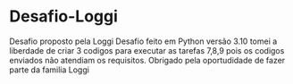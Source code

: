 # Desafio-Loggi
Desafio proposto pela Loggi
Desafio feito em Python versão 3.10
tomei a liberdade de criar 3 codigos para executar as tarefas 7,8,9 pois os codigos enviados não atendiam os requisitos.
Obrigado pela oportudidade de fazer parte da familia Loggi
